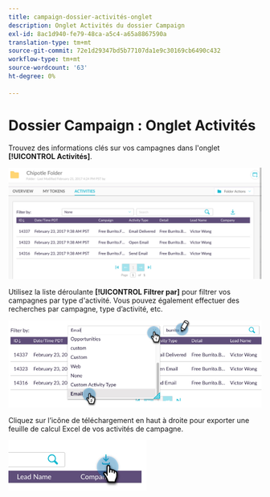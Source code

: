 ```yaml
---
title: campaign-dossier-activités-onglet
description: Onglet Activités du dossier Campaign
exl-id: 8ac1d940-fe79-48ca-a5c4-a65a8867590a
translation-type: tm+mt
source-git-commit: 72e1d29347bd5b77107da1e9c30169cb6490c432
workflow-type: tm+mt
source-wordcount: '63'
ht-degree: 0%

---
```


# Dossier Campaign : Onglet Activités

Trouvez des informations clés sur vos campagnes dans l&#39;onglet **[!UICONTROL Activités]**.

![Image un](/help/sky/assets/campaign-folders/campaign-folder-activities-tab/campaign-folder-activities-tab-1.png)

Utilisez la liste déroulante **[!UICONTROL Filtrer par]** pour filtrer vos campagnes par type d&#39;activité. Vous pouvez également effectuer des recherches par campagne, type d’activité, etc.

![Image 2](/help/sky/assets/campaign-folders/campaign-folder-activities-tab/campaign-folder-activities-tab-2.png)

Cliquez sur l’icône de téléchargement en haut à droite pour exporter une feuille de calcul Excel de vos activités de campagne.

![Image trois](/help/sky/assets/campaign-folders/campaign-folder-activities-tab/campaign-folder-activities-tab-3.png)
